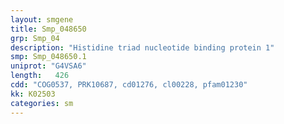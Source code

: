 ```yaml
---
layout: smgene
title: Smp_048650
grp: Smp_04
description: "Histidine triad nucleotide binding protein 1"
smp: Smp_048650.1
uniprot: "G4VSA6"
length:   426
cdd: "COG0537, PRK10687, cd01276, cl00228, pfam01230"
kk: K02503
categories: sm
---
```

